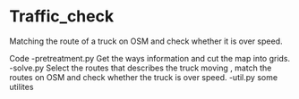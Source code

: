 # Traffic_check
Matching the route of a truck on OSM and check whether it is over speed.

Code
-pretreatment.py
Get the ways information and cut the map into grids.
-solve.py
Select the routes that describes the truck moving , match the routes on OSM and check whether the truck is over speed.
-util.py
some utilites
